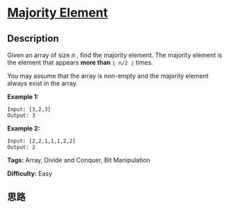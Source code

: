# [Majority Element][title]

## Description

Given an array of size _n_ , find the majority element. The majority element
is the element that appears **more than** `⌊ n/2 ⌋` times.

You may assume that the array is non-empty and the majority element always
exist in the array.

**Example 1:**
            Input: [3,2,3]    Output: 3

**Example 2:**
            Input: [2,2,1,1,1,2,2]    Output: 2    


**Tags:** Array, Divide and Conquer, Bit Manipulation

**Difficulty:** Easy

## 思路

[title]: https://leetcode.com/problems/majority-element
